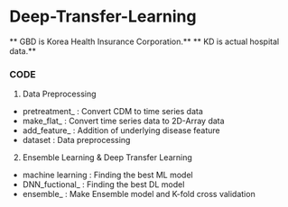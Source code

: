 # Deep-Transfer-Learning


** GBD is Korea Health Insurance Corporation.**
** KD is actual hospital data.**

### CODE

1. Data Preprocessing
* pretreatment_ : Convert CDM to time series data
* make_flat_ : Convert time series data to 2D-Array data
* add_feature_ : Addition of underlying disease feature
* dataset : Data preprocessing

2. Ensemble Learning & Deep Transfer Learning
* machine learning : Finding the best ML model
* DNN_fuctional_ : Finding the best DL model
* ensemble_ : Make Ensemble model and K-fold cross validation

